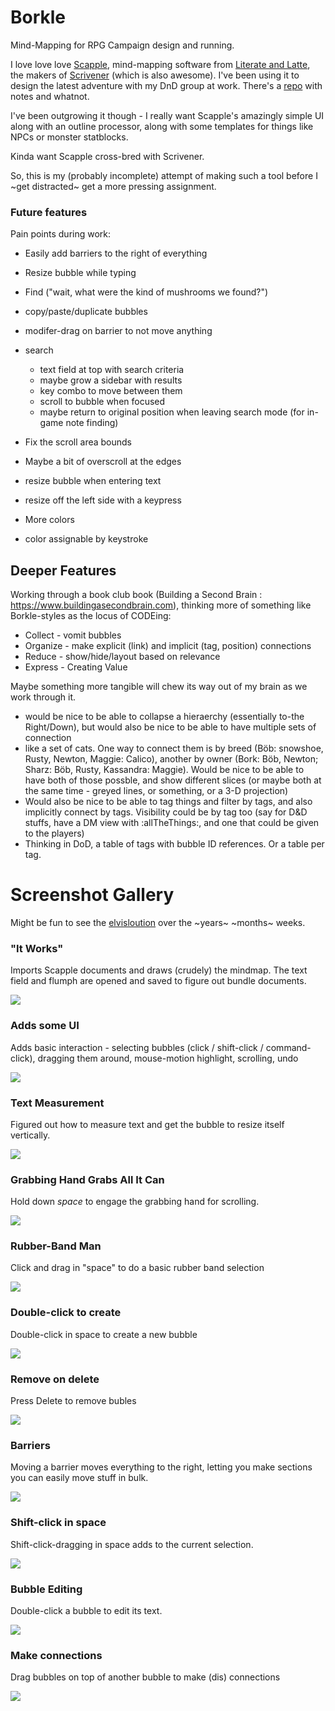# Borkle

Mind-Mapping for RPG Campaign design and running.

I love love love [Scapple](https://www.literatureandlatte.com/scapple/overview), mind-mapping
software from [Literate and Latte](https://www.literatureandlatte.com), the makers of 
[Scrivener](https://www.literatureandlatte.com/scrivener/overview) (which is also awesome).
I've been using it to design the latest adventure with my DnD group at work.  There's
a [repo](https://github.com/markd2/MarkDnD) with notes and whatnot.

I've been outgrowing it though - I really want Scapple's amazingly simple UI along with
an outline processor, along with some templates for things like NPCs or monster statblocks.

Kinda want Scapple cross-bred with Scrivener.

So, this is my (probably incomplete) attempt of making such a tool before I 
~get distracted~ get a more pressing assignment.

### Future features

Pain points during work:

* Easily add barriers to the right of everything
* Resize bubble while typing
* Find ("wait, what were the kind of mushrooms we found?")
* copy/paste/duplicate bubbles
* modifer-drag on barrier to not move anything

* search
  - text field at top with search criteria
  - maybe grow a sidebar with results
  - key combo to move between them
  - scroll to bubble when focused
  - maybe return to original position when leaving search mode (for in-game 
    note finding)
* Fix the scroll area bounds
* Maybe a bit of overscroll at the edges
* resize bubble when entering text
* resize off the left side with a keypress
* More colors
* color assignable by keystroke


## Deeper Features

Working through a book club book (Building a Second Brain : https://www.buildingasecondbrain.com), thinking more of something like Borkle-styles as the locus of CODEing:

  - Collect - vomit bubbles
  - Organize - make explicit (link) and implicit (tag, position) connections
  - Reduce - show/hide/layout based on relevance
  - Express - Creating Value

Maybe something more tangible will chew its way out of my brain as we work through it.

* would be nice to be able to collapse a hieraerchy (essentially to-the Right/Down),
  but would also be nice to be able to have multiple sets of connection
* like a set of cats.  One way to connect them is by breed (Böb: snowshoe,
  Rusty, Newton, Maggie: Calico), another by owner (Bork: Böb, Newton; Sharz: Böb,
  Rusty, Kassandra: Maggie). Would be nice to be able to have both of those possble,
  and show different slices (or maybe both at the same time - greyed lines, or something,
  or a 3-D projection)
* Would also be nice to be able to tag things and filter by tags, and also implicitly
  connect by tags.  Visibility could be by tag too (say for D&D stuffs, have a DM
  view with :allTheThings:, and one that could be given to the players)
* Thinking in DoD, a table of tags with bubble ID references. Or a table per tag.


# Screenshot Gallery

Might be fun to see the [elvisloution](https://www.youtube.com/watch?v=knc9LKjukSQ) over the ~years~ ~months~ weeks.


### "It Works"

Imports Scapple documents and draws (crudely) the mindmap.  The text field and flumph are
opened and saved to figure out bundle documents.

![](assets/screenshot-1.png)


### Adds some UI

Adds basic interaction - selecting bubbles (click / shift-click / command-click), dragging them
around, mouse-motion highlight, scrolling, undo

![](assets/borkle2.gif)

### Text Measurement

Figured out how to measure text and get the bubble to resize itself vertically.

![](assets/borkle3.png)

### Grabbing Hand Grabs All It Can

Hold down _space_ to engage the grabbing hand for scrolling.

![](assets/grab-hand.gif)

### Rubber-Band Man

Click and drag in "space" to do a basic rubber band selection

![](assets/rubber-band.gif)

### Double-click to create

Double-click in space to create a new bubble

![](assets/creation.gif)

### Remove on delete

Press Delete to remove bubles

![](assets/remove.gif)

### Barriers

Moving a barrier moves everything to the right, letting you make sections you can
easily move stuff in bulk.

![](assets/barriers.gif)

### Shift-click in space

Shift-click-dragging in space adds to the current selection.

![](assets/shift-space.gif)


### Bubble Editing

Double-click a bubble to edit its text.

![](assets/text-editing.gif)


### Make connections

Drag bubbles on top of another bubble to make (dis) connections

![](assets/connection.gif)
